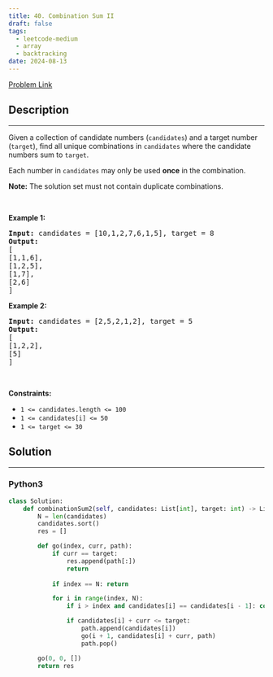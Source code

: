 ```yaml
---
title: 40. Combination Sum II
draft: false
tags: 
  - leetcode-medium
  - array
  - backtracking
date: 2024-08-13
---
```


[Problem Link](https://leetcode.com/problems/combination-sum-ii/)

## Description

---
<p>Given a collection of candidate numbers (<code>candidates</code>) and a target number (<code>target</code>), find all unique combinations in <code>candidates</code>&nbsp;where the candidate numbers sum to <code>target</code>.</p>

<p>Each number in <code>candidates</code>&nbsp;may only be used <strong>once</strong> in the combination.</p>

<p><strong>Note:</strong>&nbsp;The solution set must not contain duplicate combinations.</p>

<p>&nbsp;</p>
<p><strong class="example">Example 1:</strong></p>

<pre>
<strong>Input:</strong> candidates = [10,1,2,7,6,1,5], target = 8
<strong>Output:</strong> 
[
[1,1,6],
[1,2,5],
[1,7],
[2,6]
]
</pre>

<p><strong class="example">Example 2:</strong></p>

<pre>
<strong>Input:</strong> candidates = [2,5,2,1,2], target = 5
<strong>Output:</strong> 
[
[1,2,2],
[5]
]
</pre>

<p>&nbsp;</p>
<p><strong>Constraints:</strong></p>

<ul>
	<li><code>1 &lt;=&nbsp;candidates.length &lt;= 100</code></li>
	<li><code>1 &lt;=&nbsp;candidates[i] &lt;= 50</code></li>
	<li><code>1 &lt;= target &lt;= 30</code></li>
</ul>


## Solution

---
### Python3
``` py title='combination-sum-ii'
class Solution:
    def combinationSum2(self, candidates: List[int], target: int) -> List[List[int]]:
        N = len(candidates)
        candidates.sort()
        res = []

        def go(index, curr, path):
            if curr == target:
                res.append(path[:])
                return
            
            if index == N: return

            for i in range(index, N):
                if i > index and candidates[i] == candidates[i - 1]: continue

                if candidates[i] + curr <= target:
                    path.append(candidates[i])
                    go(i + 1, candidates[i] + curr, path)
                    path.pop()

        go(0, 0, [])
        return res

```

